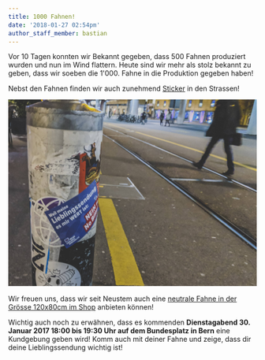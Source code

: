 ```yaml
---
title: 1000 Fahnen!
date: '2018-01-27 02:54pm'
author_staff_member: bastian
---
```

Vor 10 Tagen konnten wir Bekannt gegeben, dass 500 Fahnen produziert wurden und nun im Wind flattern. Heute sind wir mehr als stolz bekannt zu geben, dass wir soeben die 1'000. Fahne in die Produktion gegeben haben!

Nebst den Fahnen finden wir auch zunehmend [Sticker](https://fahne.meinelieblingssendung.ch/products/sticker) in den Strassen!

![null](/images/2018-01-25.jpg)

Wir freuen uns, dass wir seit Neustem auch eine [neutrale Fahne in der Grösse 120x80cm im Shop](https://fahne.meinelieblingssendung.ch/products/lieblingssendung) anbieten können!

Wichtig auch noch zu erwähnen, dass es kommenden **Dienstagabend 30. Januar 2017 18:00 bis 19:30 Uhr auf dem Bundesplatz in Bern** eine Kundgebung geben wird! Komm auch mit deiner Fahne und zeige, dass dir deine Lieblingssendung wichtig ist!
